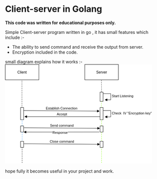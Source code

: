 # Client-server in Golang
**This code was written for educational purposes only.**

Simple Client-server program written in go , it has small features which include :-
- The ability to send command and receive the output from server.
- Encryption included in the code.

small diagram explains how it works :-
![diagram](https://github.com/ahmadim98/ClientServer_Golang/blob/master/clientserver_diagram.png?raw=true)

hope fully it becomes useful in your project and work.
